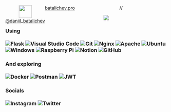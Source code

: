 <p align="center">
	<a align='center' style="float:left;" href="https://vk.com/daniil_batalichev" target="_blank"><img height="40" width="40" src="https://img.icons8.com/glyph-neue/2x/ffffff/vk-com.svg"/><br>@daniil_batalichev</a> //
	<a align="center" style="float:left;" href="https://bataichev.pro" target="_blank">
batalichev.pro
	</a>
</p>

<p align="center">
	<img src="http://github-readme-streak-stats.herokuapp.com?user=Wismute&theme=soft-green&hide_border=true&date_format=M%20j%5B%2C%20Y%5D">
</p>

<!-- [![GitHub Streak](http://github-readme-streak-stats.herokuapp.com?user=Wismute&theme=soft-green&hide_border=true&date_format=M%20j%5B%2C%20Y%5D)](https://git.io/streak-stats) -->

### Using<br><br>  ![Flask](https://img.shields.io/badge/flask-%23000.svg?style=for-the-badge&logo=flask&logoColor=white) ![Visual Studio Code](https://img.shields.io/badge/Visual%20Studio%20Code-0078d7.svg?style=for-the-badge&logo=visual-studio-code&logoColor=white) ![Git](https://img.shields.io/badge/git-%23F05033.svg?style=for-the-badge&logo=git&logoColor=white) ![Nginx](https://img.shields.io/badge/nginx-%23009639.svg?style=for-the-badge&logo=nginx&logoColor=white) ![Apache](https://img.shields.io/badge/apache-%23D42029.svg?style=for-the-badge&logo=apache&logoColor=white) ![Ubuntu](https://img.shields.io/badge/Ubuntu-E95420?style=for-the-badge&logo=ubuntu&logoColor=white) ![Windows](https://img.shields.io/badge/Windows-0078D6?style=for-the-badge&logo=windows&logoColor=white) ![Raspberry Pi](https://img.shields.io/badge/-RaspberryPi-C51A4A?style=for-the-badge&logo=Raspberry-Pi) ![Notion](https://img.shields.io/badge/Notion-%23000000.svg?style=for-the-badge&logo=notion&logoColor=white) ![GitHub](https://img.shields.io/badge/github-%23121011.svg?style=for-the-badge&logo=github&logoColor=white)
  
### And exploring<br><br>  ![Docker](https://img.shields.io/badge/docker-%230db7ed.svg?style=for-the-badge&logo=docker&logoColor=white) ![Postman](https://img.shields.io/badge/Postman-FF6C37?style=for-the-badge&logo=postman&logoColor=white) ![JWT](https://img.shields.io/badge/JWT-black?style=for-the-badge&logo=JSON%20web%20tokens)
  
### Socials<br><br>  ![Instagram](https://img.shields.io/badge/@daniil__batalichev-%23E4405F.svg?style=for-the-badge&logo=Instagram&logoColor=white) ![Twitter](https://img.shields.io/badge/Wismute__-%231DA1F2.svg?style=for-the-badge&logo=Twitter&logoColor=white)

